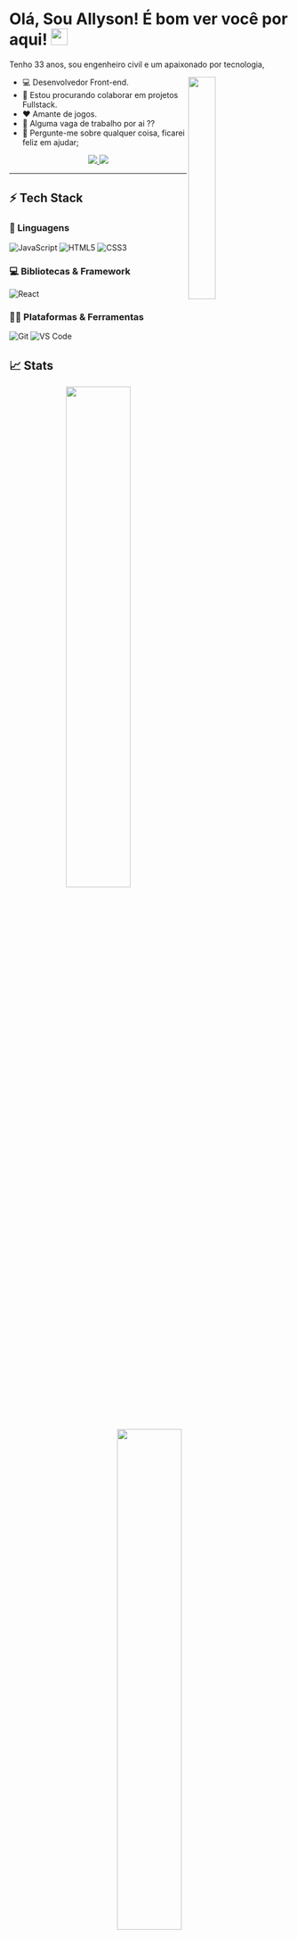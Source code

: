 # Olá, Sou Allyson! É bom ver você por aqui! <img src="https://raw.githubusercontent.com/Asmit2952/Asmit2952/master/src/wave.gif?token=ATQS65XWY4MME7NJYAZ4LCTBN34AU" width="30px">

<div display= "inline-block">
<p align= "left">Tenho 33 anos, sou engenheiro civil e um apaixonado por tecnologia,
</p>
</div>
<div style="margin-right: 30px;">
  <img align="right" width="32%" src ="https://github.com/abhisheknaiidu/abhisheknaiidu/blob/master/code.gif?raw=true" />
  </div>

<div>
     <ul>
<li> 💻 Desenvolvedor Front-end.</li>
<!-- !<li> :man_student: Estudando Java </li> -->
<li> 👯 Estou procurando colaborar em projetos Fullstack.</li>
<li> ❤️ Amante de jogos.</li>
<li> 💼 Alguma vaga de trabalho  por ai ??</li>
<li> 💬 Pergunte-me sobre qualquer coisa, ficarei feliz em ajudar;</li>
    </ul>
 </div>

<div>
<p align="center">
	<a href="https://www.linkedin.com/in/allyson-fernando/">
		<img src="https://img.shields.io/badge/LinkedIn-0077B5?style=for-the-badge&logo=linkedin&logoColor=white" />
	</a>
	 <!-- ! <a href="https://github.com/allyson-fernando">
		<img src="https://img.shields.io/badge/-Github-000?style=for-the-badge&logo=Github&logoColor=white" /> -->
	</a>
  <a href="mailto:allyson.fernand@gmail.com">
		<img src="https://img.shields.io/badge/Gmail-D14836?style=for-the-badge&logo=gmail&logoColor=white" />
	</a>
</p>
</div>

---

## ⚡ Tech Stack

### 🚀 Linguagens


<!-- ![Python](https://img.shields.io/badge/Python-FFD43B?style=for-the-badge&logo=python&logoColor=306998) -->
![JavaScript](https://img.shields.io/badge/JavaScript-323330?style=for-the-badge&logo=javascript&logoColor=F7DF1E)
![HTML5](https://img.shields.io/badge/HTML5-E34F26?style=for-the-badge&logo=html5&logoColor=white)
![CSS3](https://img.shields.io/badge/CSS3-1572B6?style=for-the-badge&logo=css3&logoColor=white)

### 💻 Bibliotecas & Framework

![React](https://img.shields.io/badge/React-20232A?style=for-the-badge&logo=react&logoColor=61DAFB)
<!-- ![Bootstrap](https://img.shields.io/badge/Bootstrap-563D7C?style=for-the-badge&logo=bootstrap&logoColor=white) -->


### :man_technologist: Plataformas & Ferramentas

![Git](https://img.shields.io/badge/Git-F05032?style=for-the-badge&logo=git&logoColor=white)
![VS Code](https://img.shields.io/badge/Visual_Studio_Code-0078D4?style=for-the-badge&logo=visual%20studio%20code&logoColor=white)
<!-- ![Canva](https://img.shields.io/badge/Canva-%2300C4CC.svg?&style=for-the-badge&logo=Canva&logoColor=white) -->

## 📈 Stats

<p align="center">
  <img width="48%" src="https://github-readme-stats.vercel.app/api?username=allyson-fernando&show_icons=true&hide_border=true&theme=vision-friendly-dark" />
  <img width="48%" src="https://github-readme-streak-stats.herokuapp.com?user=allyson-fernando&theme=vision-friendly-dark&hide_border=true&date_format=j%20M%5B%20Y%5D&fire=DD0000" />
</p>

---

![Snake animation](https://github.com/allyson-fernando/allyson-fernando/blob/output/github-contribution-grid-snake.svg)
</div>
